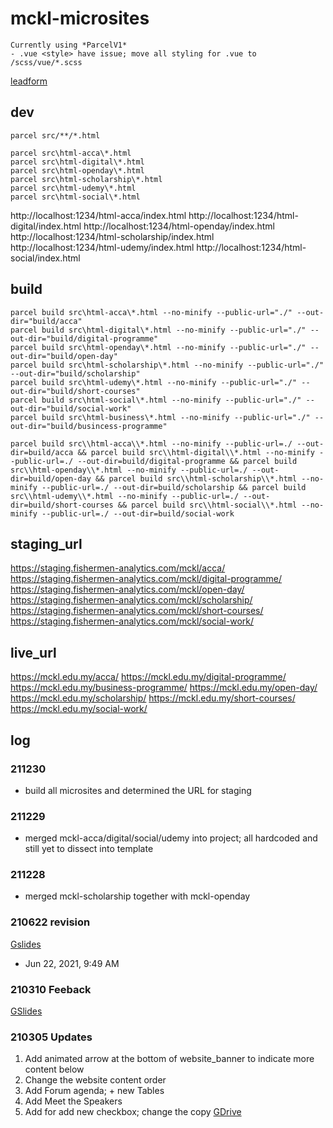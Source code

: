 # mckl-microsites

```
Currently using *ParcelV1*
- .vue <style> have issue; move all styling for .vue to /scss/vue/*.scss
```

[leadform](https://docs.google.com/spreadsheets/d/1RTfHGUgFTJ1ut3GAfeNXCTP3o6nNXFF_ITNACk4qH4M/edit#gid=0)

## dev
```
parcel src/**/*.html

parcel src\html-acca\*.html
parcel src\html-digital\*.html
parcel src\html-openday\*.html
parcel src\html-scholarship\*.html
parcel src\html-udemy\*.html
parcel src\html-social\*.html
```

http://localhost:1234/html-acca/index.html
http://localhost:1234/html-digital/index.html
http://localhost:1234/html-openday/index.html
http://localhost:1234/html-scholarship/index.html
http://localhost:1234/html-udemy/index.html
http://localhost:1234/html-social/index.html

## build

```
parcel build src\html-acca\*.html --no-minify --public-url="./" --out-dir="build/acca"
parcel build src\html-digital\*.html --no-minify --public-url="./" --out-dir="build/digital-programme"
parcel build src\html-openday\*.html --no-minify --public-url="./" --out-dir="build/open-day"
parcel build src\html-scholarship\*.html --no-minify --public-url="./" --out-dir="build/scholarship"
parcel build src\html-udemy\*.html --no-minify --public-url="./" --out-dir="build/short-courses"
parcel build src\html-social\*.html --no-minify --public-url="./" --out-dir="build/social-work"
parcel build src\html-business\*.html --no-minify --public-url="./" --out-dir="build/busincess-programme"
```

```
parcel build src\\html-acca\\*.html --no-minify --public-url=./ --out-dir=build/acca && parcel build src\\html-digital\\*.html --no-minify --public-url=./ --out-dir=build/digital-programme && parcel build src\\html-openday\\*.html --no-minify --public-url=./ --out-dir=build/open-day && parcel build src\\html-scholarship\\*.html --no-minify --public-url=./ --out-dir=build/scholarship && parcel build src\\html-udemy\\*.html --no-minify --public-url=./ --out-dir=build/short-courses && parcel build src\\html-social\\*.html --no-minify --public-url=./ --out-dir=build/social-work
```

## staging_url
https://staging.fishermen-analytics.com/mckl/acca/
https://staging.fishermen-analytics.com/mckl/digital-programme/
https://staging.fishermen-analytics.com/mckl/open-day/
https://staging.fishermen-analytics.com/mckl/scholarship/
https://staging.fishermen-analytics.com/mckl/short-courses/
https://staging.fishermen-analytics.com/mckl/social-work/

## live_url
https://mckl.edu.my/acca/
https://mckl.edu.my/digital-programme/
https://mckl.edu.my/business-programme/
https://mckl.edu.my/open-day/
https://mckl.edu.my/scholarship/
https://mckl.edu.my/short-courses/
https://mckl.edu.my/social-work/

## log

### 211230
- build all microsites and determined the URL for staging

### 211229
- merged mckl-acca/digital/social/udemy into project; all hardcoded and still yet to dissect into template

### 211228
- merged mckl-scholarship together with mckl-openday

### 210622 revision
[Gslides](https://drive.google.com/file/d/1dVecDPY_B3gHUbNvzRtW-76X3LB1dCoY/view)
- Jun 22, 2021, 9:49 AM

### 210310 Feeback
[GSlides](https://docs.google.com/presentation/d/1tnzcgNDeC72siogIGJIwve2-nBc6xJfvA29l0q6WBgk/edit#slide=id.p1)

### 210305 Updates
1. Add animated arrow at the bottom of website_banner to indicate more content below
2. Change the website content order
3. Add Forum agenda; + new Tables
4. Add Meet the Speakers
5. Add for add new checkbox; change the copy
[GDrive](https://drive.google.com/drive/u/1/folders/175BSk0MTjKBOzwCa7_6j5CPVIFIhunx2)
